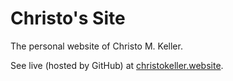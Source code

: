 # Christo's Site

The personal website of Christo M. Keller.

See live (hosted by GitHub) at [christokeller.website](https://christokeller.website).
